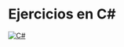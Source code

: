 # Ejercicios en C#

[![C#](http://www.noticenter.com.br/geral/img/noticias/2017_01_30_10_41_25_image.jpg)](http://www.noticenter.com.br/geral/img/noticias/2017_01_30_10_41_25_image.jpg)
